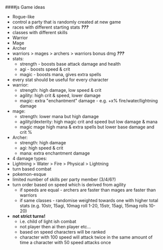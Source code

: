 ####js Game ideas

* Rogue-like
* control a party that is randomly created at new game
* races with different starting stats _**???**_
* classes with different skills
 * Warrior
 * Mage
 * Archer
* warriors > mages > archers > warriors bonus dmg  _**???**_
* stats:
  * strength - boosts base attack damage and health
  * agi - boosts speed & crit
  * magic  - boosts mana, gives extra spells 
* every stat should be useful for every character
 * warrior:
    * strength: high damage, low speed & crit
    * agility: high crit & speed, lower damage
    * magic: extra "enchantment" damage - e.g. +x% fire/water/lightning damage
 * mage:
    * strength: lower mana but high damage
    * agility/dexterity: high magic crit and speed but low damage & mana
    * magic mage high mana & extra spells but lower base damage and crit %
 * Archer:
    * strength: high damage
    * agi: high speed & crit
    * mana: extra enchantment damage
* 4 damage types:
 * Lightning > Water > Fire > Physical > Lightning
* turn based combat
 * pokemon-esque
 * limited number of skills per party member (3/4/6?)
 * turn order based on speed which is derived from agility
   * if speeds are equal - archers are faster than mages are faster than warriors
   * if same classes - randomise weighted towards one with higher total stats (e.g. 10str, 15agi, 10mag roll 1-20, 15str, 15agi, 15mag rolls 10-20)
 * **not strict turns!**
   * i.e. child of light ish combat
   * not player then ai then player etc...
   * based on speed characters will be ranked
   * character with 100 speed will attack twice in the same amount of time a character with 50 speed attacks once
